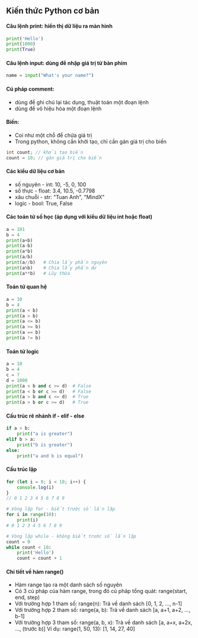 ## Kiến thức Python cơ bản

#### Câu lệnh print: hiển thị dữ liệu ra màn hình
```python
print('Hello')
print(1000)
print(True)
```

#### Câu lệnh input: dùng để nhập giá trị từ bàn phím
```python
name = input("What's your name?")
```

#### Cú pháp comment: #
- dùng để ghi chú lại tác dụng, thuật toán một đoạn lệnh
- dùng để vô hiệu hóa một đoạn lệnh

#### Biến:
- Coi như một chỗ để chứa giá trị
- Trong python, không cần khởi tạo, chỉ cần gán giá trị cho biến
```C++
int count; // khởi tạo biến
count = 10; // gán giá trị cho biến
```

#### Các kiểu dữ liệu cơ bản
- số nguyên - int: 10, -5, 0, 100
- số thực - float: 3.4, 10.5, -0.7798
- xâu chuỗi - str: "Tuan Anh", "MindX"
- logic - bool: True, False

#### Các toán tử số học (áp dụng với kiểu dữ liệu int hoặc float)
```python
a = 101
b = 4
print(a+b)  
print(a-b)
print(a*b)
print(a/b)
print(a//b)   # Chia lấy phần nguyên
print(a%b)    # Chia lấy phần dư
print(a**b)   # Lũy thừa
```

#### Toán tử quan hệ
```python
a = 10
b = 4
print(a < b)
print(a > b)
print(a <= b)
print(a >= b)
print(a == b)
print(a != b)
```

#### Toán tử logic
```python
a = 10
b = 4
c = 7
d = 1000
print(a < b and c >= d)  # False
print(a < b or c >= d)   # False
print(a > b and c <= d)  # True
print(a > b or c >= d)   # True
```

#### Cấu trúc rẽ nhánh if - elif - else
```python
if a > b:
    print("a is greater")
elif b > a:
    print("b is greater")
else:
    print("a and b is equal")
```

#### Cấu trúc lặp
```javascript
for (let i = 0; i < 10; i++) {
    console.log(i)
}
// 0 1 2 3 4 5 6 7 8 9
```
```python
# Vòng lặp for - biết trước số lần lặp
for i in range(10):
    print(i)
# 0 1 2 3 4 5 6 7 8 9

# Vòng lặp while - không biết trước số lần lặp
count = 0
while count < 10:
    print('Hello')
    count = count + 1
```

#### Chi tiết về hàm range()
- Hàm range tạo ra một danh sách số nguyên
- Có 3 cú pháp của hàm range, trong đó cú pháp tổng quát: range(start, end, step)
- Với trường hợp 1 tham số: range(n): Trả về danh sách [0, 1, 2, ..., n-1]
- Với trường hợp 2 tham số: range(a, b): Trả về danh sách [a, a+1, a+2, ..., b-1]
- Với trường hợp 3 tham số: range(a, b, x): Trả về danh sách [a, a+x, a+2x, ..., (trước b)]
Ví dụ:
range(1, 50, 13): [1, 14, 27, 40]